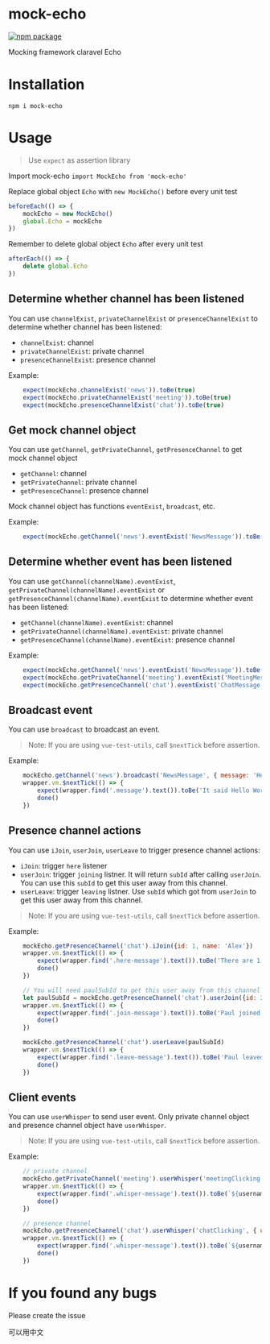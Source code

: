 # mock-echo
[![npm package][npm-badge]][npm]

[npm-badge]: https://img.shields.io/npm/v/mock-echo.svg?style=flat-square
[npm]: https://www.npmjs.org/package/mock-echo

Mocking framework claravel Echo

# Installation

`npm i mock-echo`

# Usage

> Use `expect` as assertion library

Import mock-echo 
`import MockEcho from 'mock-echo'`

Replace global object `Echo` with `new MockEcho()` before every unit test
```javascript
beforeEach(() => {
    mockEcho = new MockEcho()
    global.Echo = mockEcho
})
```

Remember to delete global object `Echo` after every unit test
```javascript
afterEach(() => {
    delete global.Echo
})
```

## Determine whether channel has been listened

You can use `channelExist`, `privateChannelExist` or `presenceChannelExist` to determine whether channel has been listened:

* `channelExist`: channel
* `privateChannelExist`: private channel
* `presenceChannelExist`: presence channel

Example:
```javascript
    expect(mockEcho.channelExist('news')).toBe(true)
    expect(mockEcho.privateChannelExist('meeting')).toBe(true)
    expect(mockEcho.presenceChannelExist('chat')).toBe(true)
```

## Get mock channel object

You can use `getChannel`, `getPrivateChannel`, `getPresenceChannel` to get mock channel object

* `getChannel`: channel
* `getPrivateChannel`: private channel
* `getPresenceChannel`: presence channel

Mock channel object has functions `eventExist`, `broadcast`, etc.

Example:
```javascript
    expect(mockEcho.getChannel('news').eventExist('NewsMessage')).toBe(true)
```

## Determine whether event has been listened

You can use `getChannel(channelName).eventExist`, `getPrivateChannel(channelName).eventExist` or `getPresenceChannel(channelName).eventExist` to determine whether event has been listened:

* `getChannel(channelName).eventExist`: channel
* `getPrivateChannel(channelName).eventExist`: private channel
* `getPresenceChannel(channelName).eventExist`: presence channel

Example:
```javascript
    expect(mockEcho.getChannel('news').eventExist('NewsMessage')).toBe(true)
    expect(mockEcho.getPrivateChannel('meeting').eventExist('MeetingMessage')).toBe(true)
    expect(mockEcho.getPresenceChannel('chat').eventExist('ChatMessage')).toBe(true)
```

## Broadcast event

You can use `broadcast` to broadcast an event.

> Note: If you are using `vue-test-utils`, call `$nextTick` before assertion.

Example:
```javascript
    mockEcho.getChannel('news').broadcast('NewsMessage', { message: 'Hello World' })
    wrapper.vm.$nextTick(() => {
        expect(wrapper.find('.message').text()).toBe('It said Hello World')
        done()
    })
```

## Presence channel actions

You can use `iJoin`, `userJoin`, `userLeave` to trigger presence channel actions:

* `iJoin`: trigger `here` listener
* `userJoin`: trigger `joining` listner. It will return `subId` after calling `userJoin`. You can use this `subId` to get this user away from this channel.
* `userLeave`: trigger `leaving` listner. Use `subId` which got from `userJoin` to get this user away from this channel.

> Note: If you are using `vue-test-utils`, call `$nextTick` before assertion.

Example:
```javascript
    mockEcho.getPresenceChannel('chat').iJoin({id: 1, name: 'Alex'})
    wrapper.vm.$nextTick(() => {
        expect(wrapper.find('.here-message').text()).toBe('There are 1 users')
        done()
    })

    // You will need paulSubId to get this user away from this channel
    let paulSubId = mockEcho.getPresenceChannel('chat').userJoin({id: 2, name: 'Paul'})
    wrapper.vm.$nextTick(() => {
        expect(wrapper.find('.join-message').text()).toBe('Paul joined')
        done()
    })

    mockEcho.getPresenceChannel('chat').userLeave(paulSubId)
    wrapper.vm.$nextTick(() => {
        expect(wrapper.find('.leave-message').text()).toBe('Paul leaved')
        done()
    })
```

## Client events

You can use `userWhisper` to send user event. Only private channel object and presence channel object have `userWhisper`.

> Note: If you are using `vue-test-utils`, call `$nextTick` before assertion.

Example:
```javascript
    // private channel
    mockEcho.getPrivateChannel('meeting').userWhisper('meetingClicking', { username: username })
    wrapper.vm.$nextTick(() => {
        expect(wrapper.find('.whisper-message').text()).toBe(`${username} is clicking the button`)
        done()
    })

    // presence channel
    mockEcho.getPresenceChannel('chat').userWhisper('chatClicking', { username: username })
    wrapper.vm.$nextTick(() => {
        expect(wrapper.find('.whisper-message').text()).toBe(`${username} is clicking the button`)
        done()
    })
```

# If you found any bugs

Please create the issue

可以用中文